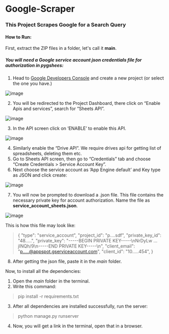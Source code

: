 # Google-Scraper
### This Project Scrapes Google for a Search Query

#### How to Run: 

First, extract the ZIP files in a folder, let's call it **main**.

##### You will need a Google service account json credentials file for authorization in pygshees: 
1. Head to [Google Developers Console](https://console.developers.google.com/) and create a new project (or select the one you have.)

  ![image](https://user-images.githubusercontent.com/53652715/150808514-67c3791a-7716-4998-8adc-8078e561dc49.png)
  
2. You will be redirected to the Project Dashboard, there click on “Enable Apis and services”, search for “Sheets API”.
  
  ![image](https://user-images.githubusercontent.com/53652715/150809142-7c62d195-577c-4bb2-b423-282efb8bda07.png)

3. In the API screen click on ‘ENABLE’ to enable this API.
  
  ![image](https://user-images.githubusercontent.com/53652715/150809095-4d6e1a91-9971-494f-93a5-f8972716a8b4.png)

4. Similarly enable the “Drive API”. We require drives api for getting list of spreadsheets, deleting them etc.
5. Go to Sheets API screen, then go to “Credentials” tab and choose “Create Credentials > Service Account Key”.
6. Next choose the service account as ‘App Engine default’ and Key type as JSON and click create:
  
  ![image](https://user-images.githubusercontent.com/53652715/150808998-feb2dbde-e24e-4bf9-96e3-c3f64a1578a3.png)

7. You will now be prompted to download a .json file. This file contains the necessary private key for account authorization. Name the file as **service_account_sheets.json**. 

  ![image](https://user-images.githubusercontent.com/53652715/150808866-2c170cc8-de90-460b-801e-ea53ebe5ae00.png)

This is how this file may look like:
>{
>    "type": "service_account",
>    "project_id": "p....sdf",
>    "private_key_id": "48.....",
>    "private_key": "-----BEGIN PRIVATE KEY-----\nNrDyLw … jINQh/9\n-----END PRIVATE KEY-----\n",
>    "client_email": "p.....@appspot.gserviceaccount.com",
>    "client_id": "10.....454",
>}

8. After getting the json file, paste it in the *main* folder. 

Now, to install all the dependencies:
1. Open the *main* folder in the terminal. 
2. Write this command:
> pip install -r requirements.txt
3. After all dependencies are installed successfully, run the server:
> python manage.py runserver
4. Now, you will get a link in the terminal, open that in a browser. 
